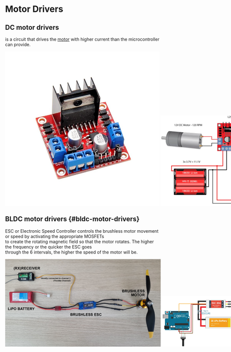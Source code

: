 # Motor Drivers

## DC motor drivers
is a circuit that drives the [motor](electrical_motors.md) with higher current than the microcontroller can provide.

<div style="display: flex; align-items: flex-end;">  
  <img src="../../images/electronics/motor_driver_L298N.jpg" alt="Motor driver L298N" width="500">  
  &nbsp; &nbsp;  
  <img src="../../images/electronics/motor_driver_and_arduino.png" alt="Motor driver L298N and Arduino" width="500">  
</div>

## BLDC motor drivers {#bldc-motor-drivers}
ESC or Electronic Speed Controller controls the brushless motor movement or speed by activating the appropriate MOSFETs  
to create the rotating magnetic field so   that the motor rotates.  The higher the frequency or the quicker the ESC goes  
through   the 6 intervals, the higher the speed of the motor will be.  

<div style="display: flex; align-items: flex-end;">
  <img src="../../images/electronics/bldc_and_esc.jpg" alt="BLDC motor and ESC" width="700"> 
  &nbsp; &nbsp;
  <img src="../../images/electronics/bldc_and_arduino.png" alt="BLDC motor and Arduino" width="300"> 
</div>